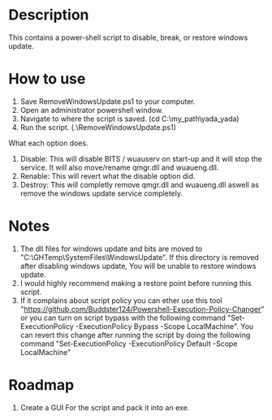 # Description
  This contains a power-shell script to disable, break, or restore windows update.

# How to use
  1. Save RemoveWindowsUpdate.ps1 to your computer.
  2. Open an administrator powershell window.
  3. Navigate to where the script is saved. (cd C:\my_path\yada_yada\)
  4. Run the script. (.\RemoveWindowsUpdate.ps1)
  
   What each option does.
   1. Disable: This will disable BITS / wuauserv on start-up and it will stop the service. It will also move/rename qmgr.dll and wuaueng.dll.
   2. Renable: This will revert what the disable option did.
   3. Destroy: This will completly remove qmgr.dll and wuaueng.dll aswell as remove the windows update service completely.
   
   # Notes
   1. The dll files for windows update and bits are moved to "C:\GHTemp\SystemFiles\WindowsUpdate\". If this directory is removed after disabling windows update, You will be unable to restore windows update.
   2. I would highly recommend making a restore point before running this script.
   3. If it complains about script policy you can ether use this tool "https://github.com/Buddster124/Powershell-Execution-Policy-Changer" or you can turn on script bypass with the following command "Set-ExecutionPolicy -ExecutionPolicy Bypass -Scope LocalMachine". You can revert this change after running the script by doing the following command "Set-ExecutionPolicy -ExecutionPolicy Default -Scope LocalMachine" 

# Roadmap
  1. Create a GUI For the script and pack it into an exe.
